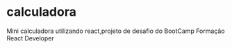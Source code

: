 # calculadora
Mini calculadora utilizando react,projeto de desafio do BootCamp Formação React Developer
